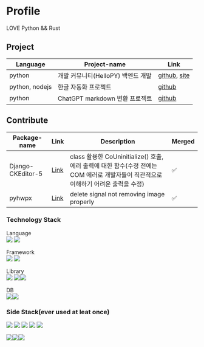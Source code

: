 # Profile
LOVE Python && Rust  

<!--
Here are some ideas to get you started:

- 🔭 I’m currently working on ...
- 🌱 I’m currently learning ...
- 👯 I’m looking to collaborate on ...
- 🤔 I’m looking for help with ...
- 💬 Ask me about ...
- 📫 How to reach me: ...
- 😄 Pronouns: ...
- ⚡ Fun fact: ...
-->

## Project
|Language|Project-name|Link|
|----|-----|----|
|python|개발 커뮤니티(HelloPY) 백엔드 개발 |[github](https://github.com/YongJun-Lee-98/hellopy-backend), [site](https://hello-py.com/)|  
|python, nodejs|한글 자동화 프로젝트 |[github](https://github.com/YongJun-Lee-98/Hangle-test-function-project)|
|python|ChatGPT markdown 변환 프로젝트|[github](https://github.com/YongJun-Lee-98/gpt-json-to-md)|
<!--
checker imoge
⬜  ✅
-->
## Contribute
|Package-name|Link|Description|Merged|
|---|---|---|---|
|Django-CKEditor-5|[Link](https://github.com/hvlads/django-ckeditor-5/pull/293)|class 활용한 CoUninitialize() 호출, <br>에러 출력에 대한 함수(수정 전에는 COM 에러로 개발자들이 직관적으로 이해하기 어려운 출력을 수정) | ✅ |
|pyhwpx|[Link](https://github.com/martiniifun/pyhwpx/pull/9)| delete signal not removing image properly | ✅ |

### Technology Stack

Language  
<img src="https://img.shields.io/badge/Python-3776AB?style=flat-square&logo=Python&logoColor=yellow"/> <img src="https://img.shields.io/badge/Rust-000000?style=flat-square&logo=Rust&logoColor=white"/> 

Framework  
<img src="https://img.shields.io/badge/Django-092E20?style=flat-square&logo=Django&logoColor=yellow"/>
<img src="https://img.shields.io/badge/Flask-000000?style=flat-square&logo=Flask&logoColor=#000000"/>

Library  
<img src="https://img.shields.io/badge/pandas-150458?style=flat-square&logo=pandas&logoColor=white"/> <img src="https://img.shields.io/badge/Numpy-013243?style=flat-square&logo=NumPy&logoColor=white"/><img src="https://img.shields.io/badge/SciPy-8CAAE6?style=flat-square&logo=NumPy&logoColor=white"/>

DB  
<img src="https://img.shields.io/badge/Mysql-FFFFFF?style=flat-square&logo=Mysql&logoColor=#4479A1"/><img src="https://img.shields.io/badge/MariaDB-003545?style=flat-square&logo=MariaDB&logoColor=white"/>

### Side Stack(ever used at leat once)
<img src="https://img.shields.io/badge/scikitlearn-FFFFFF?style=flat-square&logo=scikit-learn&logoColor=#F7931E"/> <img src="https://img.shields.io/badge/TensorFlow-FFFFFF?style=flat-square&logo=TensorFlow&logoColor=#F7931E"/> <img src="https://img.shields.io/badge/PyTorch-FFFFFF?style=flat-square&logo=PyTorch&logoColor=#F7931E"/>
<img src="https://img.shields.io/badge/Amazon AWS-232F3E?style=flat-square&logo=Amazon AWS&logoColor=#232F3E"/> <img src="https://img.shields.io/badge/R-276DC3?style=flat-square&logo=R&logoColor=#2496ED"/>

<img src="https://img.shields.io/badge/Docker-FFFFFF?style=flat-square&logo=Docker&logoColor=#2496ED"/><img src="https://img.shields.io/badge/Kotilin-FFFFFF?style=flat-square&logo=Kotlin&logoColor=#7F52FF"/><img src="https://img.shields.io/badge/MongoDB-FFFFFF?style=flat-square&logo=MongoDB&logoColor=#FFFFFF"/>

